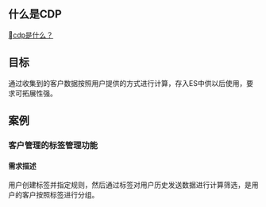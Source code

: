 ## 什么是CDP
[cdp是什么？](https://www.linkflowtech.com/blog/687.html)

## 目标
通过收集到的客户数据按照用户提供的方式进行计算，存入ES中供以后使用，要求可拓展性强。

## 案例
### 客户管理的标签管理功能
#### 需求描述
用户创建标签并指定规则，然后通过标签对用户历史发送数据进行计算筛选，是用户的客户按照标签进行分组。


